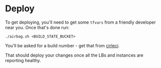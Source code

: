 # Deploy

To get deploying, you'll need to get some `tfvars` from a friendly developer near you.
Once that's done run:

    ./airbag.sh <BUILD_STATE_BUCKET>
    
You'll be asked for a build number - get that from [cirleci](https://circleci.com/gh/wellcometrust/wellcomecollection.org).

That should deploy your changes once all the LBs and instances are reporting healthy.
